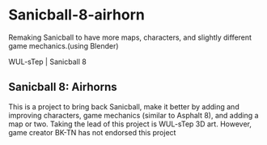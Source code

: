# Sanicball-8-airhorn
Remaking Sanicball to have more maps, characters, and slightly different game mechanics.(using Blender)
<!BLOCKTYPE html>
<head> WUL-sTep | Sanicball 8
</head>
<h2> Sanicball 8: Airhorns </h2
<p> This is a project to bring back Sanicball, make it better by adding and improving characters, game mechanics (similar to Asphalt 8),
and adding a map or two. Taking the lead of this project is WUL-sTep 3D art. However, game creator BK-TN has not endorsed this project
</p>
